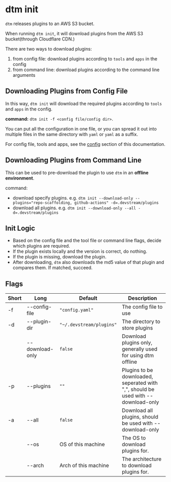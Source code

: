 # dtm init

`dtm` releases plugins to an AWS S3 bucket. 

When running `dtm init`, it will download plugins from the AWS S3 bucket(through Cloudflare CDN.)

There are two ways to download plugins:

1. from config file: download plugins according to `tools` and `apps` in the config
2. from command line: download plugins according to the command line arguments

## Downloading Plugins from Config File

In this way, `dtm init` will download the required plugins according to `tools` and `apps` in the config.

**command:** `dtm init -f <config file/config dir>`.

You can put all the configuration in one file, or you can spread it out into multiple files in the same directory with `yaml` or `yaml` as a suffix.

For config file, tools and apps, see the [config](../core-concepts/config.md) section of this documentation.

## Downloading Plugins from Command Line

This can be used to pre-download the plugin to use `dtm` in an **offline environment**.

command: 

- download specify plugins. e.g. `dtm init --download-only --plugins="repo-scaffolding, github-actions" -d=.devstream/plugins`
- download all plugins. e.g. `dtm init --download-only --all -d=.devstream/plugins`

## Init Logic

- Based on the config file and the tool file or command line flags, decide which plugins are required.
- If the plugin exists locally and the version is correct, do nothing.
- If the plugin is missing, download the plugin.
- After downloading, `dtm` also downloads the md5 value of that plugin and compares them. If matched, succeed.

## Flags

| Short | Long            | Default                  | Description                                                                       |
|-------|-----------------|--------------------------|-----------------------------------------------------------------------------------|
| -f    | --config-file   | `"config.yaml"`          | The config file to use                                                            |
| -d    | --plugin-dir    | `"~/.devstream/plugins"` | The directory to store plugins                                                    |
|       | --download-only | `false`                  | Download plugins only, generally used for using dtm offline                       |
| -p    | --plugins       | `""`                     | Plugins to be downloaded, seperated with ",", should be used with --download-only |
| -a    | --all           | `false`                  | Download all plugins, should be used with --download-only                         |
|       | --os            | OS of this machine       | The OS to download plugins for.                                                   |
|       | --arch          | Arch of this machine     | The architecture to download plugins for.                                         |

